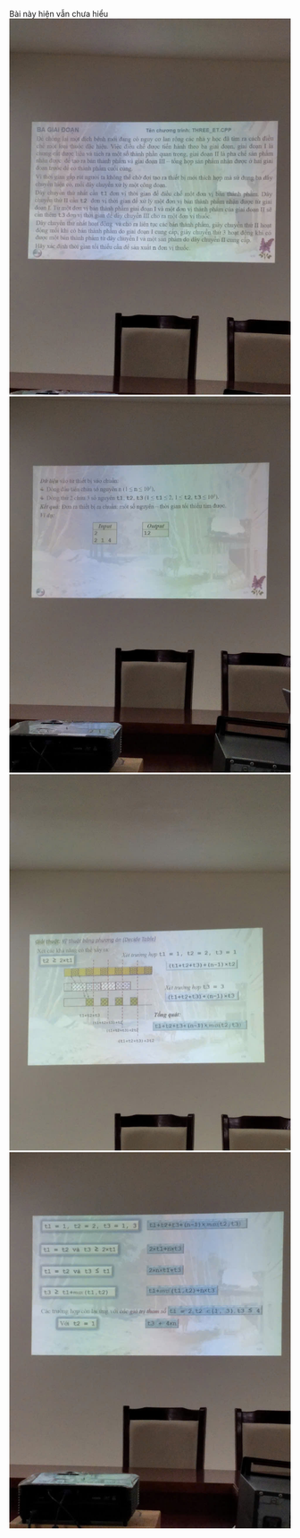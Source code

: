 Bài này hiện vẫn chưa hiểu
![alt text](img/question.jpg)
![alt text](<img/question 2.jpg>)
![alt text](img/ans1.jpg)
![alt text](img/ans2.jpg)
